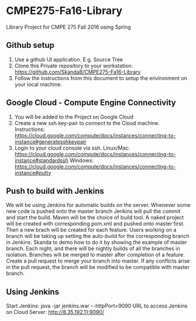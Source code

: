 # CMPE275-Fa16-Library
Library Project for CMPE 275 Fall 2016 using Spring


## Github setup
1. Use a github UI application. E.g. Source Tree
2. Clone this Private repository to your workstation: https://github.com/SkandaB/CMPE275-Fa16-Library
3. Follow the instructions from this document to setup the environment on your local machine.

## Google Cloud - Compute Engine Connectivity
1. You will be added to the Project on Google Cloud
2. Create a new ssh key-pair to connect to the Cloud machine. Instructions: https://cloud.google.com/compute/docs/instances/connecting-to-instance#generatesshkeypair
3. Login to your cloud console via ssh. Linux/Mac: https://cloud.google.com/compute/docs/instances/connecting-to-instance#standardssh 
Windows: https://cloud.google.com/compute/docs/instances/connecting-to-instance#putty

## Push to build with Jenkins
We will be using Jenkins for automatic builds on the server. Whenever some new code is pushed onto the master branch Jenkins will pull the commit and start the build.
Maven will be the choice of build tool.
A naked project will be created with corresponding pom.xml and pushed onto master first. Then a new brach will be created for each feature.
Users working on a branch will be taking up setting the auto-build for the corresponding branch in Jenkins. Skanda to demo how to do it by showing the example of master branch.
Each night, and there will be nightly builds of all the branches in isolation.
Branches will be merged to master after completion of a feature.
Create a pull request to merge your branch into master. If any conflicts arise in the pull request, the branch will be modified to be compatible with master branch.

## Using Jenkins
Start Jenkins: java -jar jenkins.war --httpPort=9090
URL to access Jenkins on Cloud Server: http://8.35.192.11:9090/ 


